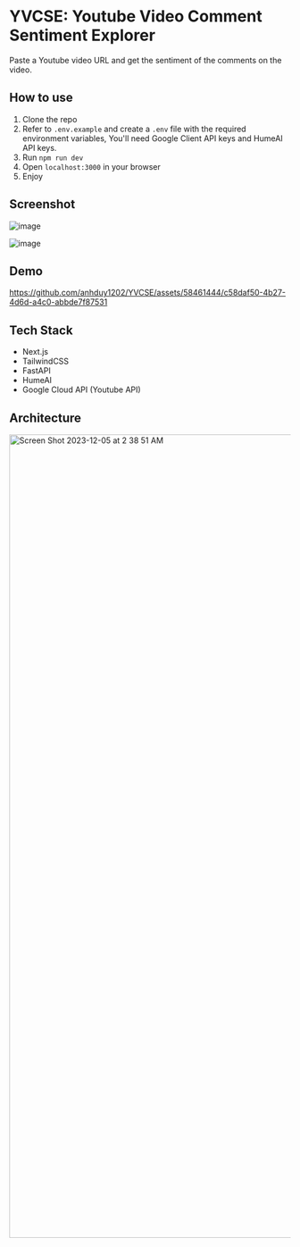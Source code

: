# YVCSE: Youtube Video Comment Sentiment Explorer
Paste a Youtube video URL and get the sentiment of the comments on the video.

## How to use
1. Clone the repo
2. Refer to ```.env.example``` and create a ```.env``` file with the required environment variables, You'll need Google Client API keys and HumeAI API keys.
3. Run ```npm run dev```
4. Open ```localhost:3000``` in your browser
5. Enjoy

## Screenshot
![image](https://github.com/anhduy1202/YVCSE/assets/58461444/7df3f304-0126-49fe-9a59-b355beb57a6c)

![image](https://github.com/anhduy1202/YVCSE/assets/58461444/292713a4-5bd1-4319-b767-067ff226ea30)



## Demo
https://github.com/anhduy1202/YVCSE/assets/58461444/c58daf50-4b27-4d6d-a4c0-abbde7f87531


## Tech Stack
- Next.js
- TailwindCSS
- FastAPI
- HumeAI
- Google Cloud API (Youtube API)

## Architecture

<img width="1439" alt="Screen Shot 2023-12-05 at 2 38 51 AM" src="https://github.com/anhduy1202/YVCSE/assets/58461444/d4e81060-60f9-46ee-bf8c-4ee3235c10ac">

